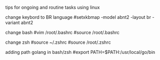 tips for ongoing and routine tasks using linux

change keybord to BR language
#setxkbmap -model abnt2 -layout br -variant abnt2

change bash
#vim /root/.bashrc
#source /root/.bashrc

change zsh
#source ~/.zshrc
#source /root/.zshrc

adding path golang in bash/zsh
#export PATH=$PATH:/usr/local/go/bin

